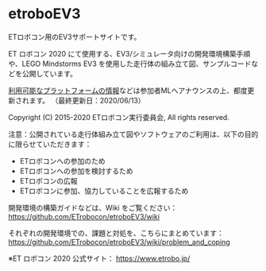# etroboEV3

ETロボコン用のEV3サポートサイトです。

ET ロボコン 2020 にて使用する、EV3/シミュレータ向けの開発環境構築手順や、LEGO Mindstorms EV3 を使用した走行体の組み立て図、サンプルコードなどを公開しています。

[利用可能なプラットフォームの情報](https://github.com/ETrobocon/etroboEV3/wiki)などは参加者MLへアナウンスの上、都度更新されます。
（最終更新日：2020/06/13）

Copyright (C) 2015-2020 ETロボコン実行委員会, All rights reserved.

注意：公開されている走行体組み立て図やソフトウェアのご利用は、以下の目的に限らせていただきます：

- ETロボコンへの参加のため
- ETロボコンへの参加を検討するため
- ETロボコンの広報
- ETロボコンに参加、協力していることを広報するため

開発環境の構築ガイドなどは、Wiki をご覧ください： https://github.com/ETrobocon/etroboEV3/wiki

それぞれの開発環境での、課題と対処を、こちらにまとめています： https://github.com/ETrobocon/etroboEV3/wiki/problem_and_coping

※ET ロボコン 2020 公式サイト： https://www.etrobo.jp/
